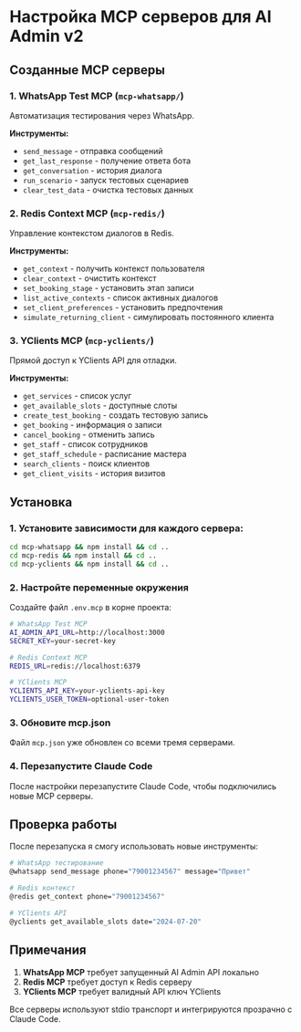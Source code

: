 # Настройка MCP серверов для AI Admin v2

## Созданные MCP серверы

### 1. WhatsApp Test MCP (`mcp-whatsapp/`)
Автоматизация тестирования через WhatsApp.

**Инструменты:**
- `send_message` - отправка сообщений
- `get_last_response` - получение ответа бота
- `get_conversation` - история диалога
- `run_scenario` - запуск тестовых сценариев
- `clear_test_data` - очистка тестовых данных

### 2. Redis Context MCP (`mcp-redis/`)
Управление контекстом диалогов в Redis.

**Инструменты:**
- `get_context` - получить контекст пользователя
- `clear_context` - очистить контекст
- `set_booking_stage` - установить этап записи
- `list_active_contexts` - список активных диалогов
- `set_client_preferences` - установить предпочтения
- `simulate_returning_client` - симулировать постоянного клиента

### 3. YClients MCP (`mcp-yclients/`)
Прямой доступ к YClients API для отладки.

**Инструменты:**
- `get_services` - список услуг
- `get_available_slots` - доступные слоты
- `create_test_booking` - создать тестовую запись
- `get_booking` - информация о записи
- `cancel_booking` - отменить запись
- `get_staff` - список сотрудников
- `get_staff_schedule` - расписание мастера
- `search_clients` - поиск клиентов
- `get_client_visits` - история визитов

## Установка

### 1. Установите зависимости для каждого сервера:

```bash
cd mcp-whatsapp && npm install && cd ..
cd mcp-redis && npm install && cd ..
cd mcp-yclients && npm install && cd ..
```

### 2. Настройте переменные окружения

Создайте файл `.env.mcp` в корне проекта:

```bash
# WhatsApp Test MCP
AI_ADMIN_API_URL=http://localhost:3000
SECRET_KEY=your-secret-key

# Redis Context MCP
REDIS_URL=redis://localhost:6379

# YClients MCP
YCLIENTS_API_KEY=your-yclients-api-key
YCLIENTS_USER_TOKEN=optional-user-token
```

### 3. Обновите mcp.json

Файл `mcp.json` уже обновлен со всеми тремя серверами.

### 4. Перезапустите Claude Code

После настройки перезапустите Claude Code, чтобы подключились новые MCP серверы.

## Проверка работы

После перезапуска я смогу использовать новые инструменты:

```bash
# WhatsApp тестирование
@whatsapp send_message phone="79001234567" message="Привет"

# Redis контекст
@redis get_context phone="79001234567"

# YClients API
@yclients get_available_slots date="2024-07-20"
```

## Примечания

1. **WhatsApp MCP** требует запущенный AI Admin API локально
2. **Redis MCP** требует доступ к Redis серверу
3. **YClients MCP** требует валидный API ключ YClients

Все серверы используют stdio транспорт и интегрируются прозрачно с Claude Code.